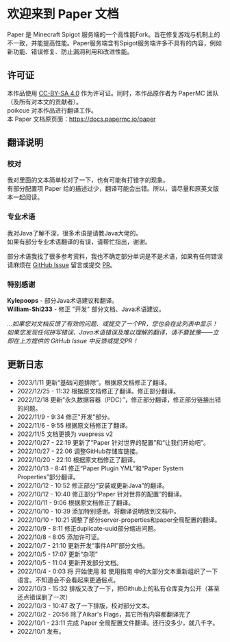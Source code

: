 # 欢迎来到 Paper 文档

Paper 是 Minecraft Spigot 服务端的一个高性能Fork。旨在修复游戏与机制上的不一致，并能提高性能。Paper服务端含有Spigot服务端许多不具有的内容，例如新功能、错误修复、防止漏洞利用和改进性能。  
  
## 许可证
本作品使用 [CC-BY-SA 4.0](https://creativecommons.org/licenses/by-sa/4.0/legalcode) 作为许可证。同时，本作品原作者为 PaperMC 团队（及所有对本文的贡献者）。  
poikcue 对本作品进行翻译工作。  
本 Paper 文档原页面：https://docs.papermc.io/paper  

## 翻译说明
### 校对
我对里面的文本简单校对了一下，也有可能有打错字的现象。  
有部分配置项 Paper 给的描述过少，翻译可能会出错。所以，请尽量和原英文版本一起阅读。  
  
### 专业术语
我对Java了解不深，很多术语是请教Java大佬的。  
如果有部分专业术语翻译的有误，请帮忙指出，谢谢。  
  
部分术语我找了很多参考资料，我也不确定部分单词是不是术语，如果有任何错误请麻烦在 [GitHub Issue](https://github.com/poikcue/docs/issues/new) 留言或提交 [PR](https://github.com/poikcue/docs)。  

### 特别感谢
**Kylepoops** - 部分Java术语建议和翻译。  
**William-Shi233** - 修正 "开发" 部分文档、Java术语建议。  
  
*...如果您对文档反馈了有效的问题、或提交了一个PR，您也会在此列表中显示！*  
*如果您发现任何拼写错误、Java术语错误及难以理解的翻译，请不要犹豫——立即在上方提供的 GitHub Issue 中反馈或提交PR！*  

## 更新日志
- 2023/1/11 更新“基础问题排除”。根据原文档修正了翻译。
- 2022/12/25 - 11:32 根据原文档修正了翻译。修正部分翻译。
- 2022/12/18 更新“永久数据容器（PDC）”，修正部分翻译，修正部分链接出错的问题。
- 2022/11/9 - 9:34 修正"开发"部分。
- 2022/11/6 - 9:55 根据原文档修正了翻译。
- 2022/11/5 文档更换为 vuepress v2
- 2022/10/27 - 22:19 更新了“Paper 针对世界的配置”和“让我们开始吧”。
- 2022/10/27 - 22:06 调整GitHub存储库链接。 
- 2022/10/20 - 22:10 根据原文档修正了翻译。
- 2022/10/13 - 8:41 修正“Paper Plugin YML”和“Paper System Properties”部分翻译。
- 2022/10/12 - 10:52 修正部分“安装或更新Java”的翻译。
- 2022/10/12 - 10:40 修正部分“Paper 针对世界的配置”的翻译。
- 2022/10/11 - 9:06 根据原文档修正了翻译。
- 2022/10/10 - 10:39 添加特别感谢。将翻译说明放到文档中。
- 2022/10/10 - 10:21 调整了部分server-properties和paper全局配置的翻译。
- 2022/10/9 - 8:11 修正duplicate-uuid部分缩进问题。  
- 2022/10/8 - 8:05 添加许可证。
- 2022/10/7 - 21:10 更新开发“事件API”部分文档。  
- 2022/10/5 - 17:07 更新“杂项”  
- 2022/10/5 - 11:04 更新开发部分文档。  
- 2022/10/4 - 0:03 将 开始使用 和 使用指南 中的大部分文本重新组织了一下语言。不知道会不会看起来更通俗点。  
- 2022/10/3 - 15:32 排版又改了一下，把Github上的私有仓库变为公开（甚至还点错误删了一次）  
- 2022/10/3 - 10:47 改了一下排版，校对部分文本。
- 2022/10/2 - 20:56 除了Aikar's Flags，其它所有内容都翻译完了  
- 2022/10/1 - 23:11 完成 Paper 全局配置文件翻译。还行没多少，就八千字。  
- 2022/10/1 发布。
